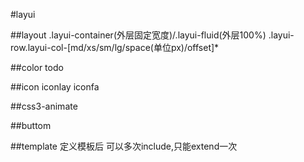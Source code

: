 #layui

##layout
.layui-container(外层固定宽度)/.layui-fluid(外层100%)
.layui-row.layui-col-[md/xs/sm/lg/space(单位px)/offset]*
<!-- 让IE8/9支持媒体查询，从而兼容栅格 -->
<!--[if lt IE 9]>
  <script src="https://cdn.staticfile.org/html5shiv/r29/html5.min.js"></script>
  <script src="https://cdn.staticfile.org/respond.js/1.4.2/respond.min.js"></script>
<![endif]-->

##color
todo

##icon
iconlay
iconfa
<i class="layui-icon layui-icon-"></i>

##css3-animate

##buttom

##template
定义模板后
可以多次include,只能extend一次